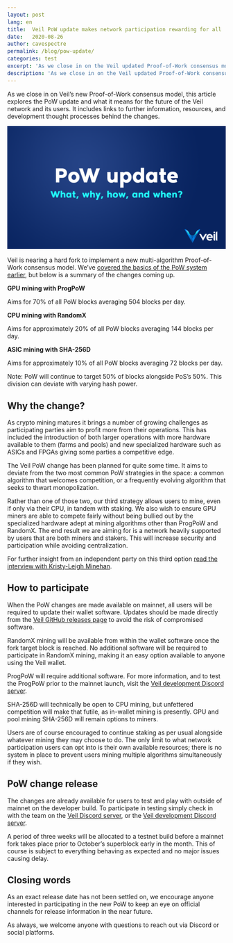 ```yaml
---
layout: post
lang: en
title:  Veil PoW update makes network participation rewarding for all
date:   2020-08-26
author: cavespectre
permalink: /blog/pow-update/
categories: test
excerpt: 'As we close in on the Veil updated Proof-of-Work consensus model, this article explores the PoW update and what it means for the future of the Veil network and its users.'
description: 'As we close in on the Veil updated Proof-of-Work consensus model, this article explores the PoW update and what it means for the future of the Veil network and its users.'
---
```


As we close in on Veil’s new Proof-of-Work consensus model, this article explores the PoW update and what it means for the future of the Veil network and its users. It includes links to further information, resources, and development thought processes behind the changes.

![](/uploads/blog/2020-08-19-PoWinfo.png)

Veil is nearing a hard fork to implement a new multi-algorithm Proof-of-Work consensus model. We’ve [covered the basics of the PoW system earlier](https://veil-project.com/blog/2019-future-consensus/), but below is a summary of the changes coming up.

**GPU mining with ProgPoW**

Aims for 70% of all PoW blocks averaging 504 blocks per day.

**CPU mining with RandomX**

Aims for approximately 20% of all PoW blocks averaging 144 blocks per day.

**ASIC mining with SHA-256D**

Aims for approximately 10% of all PoW blocks averaging 72 blocks per day.

Note: PoW will continue to target 50% of blocks alongside PoS’s 50%. This division can deviate with varying hash power.

## Why the change?

As crypto mining matures it brings a number of growing challenges as participating parties aim to profit more from their operations. This has included the introduction of both larger operations with more hardware available to them (farms and pools) and new specialized hardware such as ASICs and FPGAs giving some parties a competitive edge.

The Veil PoW change has been planned for quite some time. It aims to deviate from the two most common PoW strategies in the space: a common algorithm that welcomes competition, or a frequently evolving algorithm that seeks to thwart monopolization.

Rather than one of those two, our third strategy allows users to mine, even if only via their CPU, in tandem with staking. We also wish to ensure GPU miners are able to compete fairly without being bullied out by the specialized hardware adept at mining algorithms other than ProgPoW and RandomX. The end result we are aiming for is a network heavily supported by users that are both miners and stakers. This will increase security and participation while avoiding centralization.

For further insight from an independent party on this third option [read the interview with Kristy-Leigh Minehan](https://veil-project.com/blog/2020-OhGodAGirl/).

## How to participate

When the PoW changes are made available on mainnet, all users will be required to update their wallet software. Updates should be made directly from the [Veil GitHub releases page](https://github.com/Veil-Project/veil/releases) to avoid the risk of compromised software.

RandomX mining will be available from within the wallet software once the fork target block is reached. No additional software will be required to participate in RandomX mining, making it an easy option available to anyone using the Veil wallet.

ProgPoW will require additional software. For more information, and to test the ProgPoW prior to the mainnet launch, visit the [Veil development Discord server](https://discord.gg/5V3Y5Mf).

SHA-256D will technically be open to CPU mining, but unfettered competition will make that futile, as in-wallet mining is presently. GPU and pool mining SHA-256D will remain options to miners.

Users are of course encouraged to continue staking as per usual alongside whatever mining they may choose to do. The only limit to what network participation users can opt into is their own available resources; there is no system in place to prevent users mining multiple algorithms simultaneously if they wish.

## PoW change release

The changes are already available for users to test and play with outside of mainnet on the developer build. To participate in testing simply check in with the team on the [Veil Discord server](https://discord.veil-project.com/), or the [Veil development Discord server](https://discord.gg/5V3Y5Mf).

A period of three weeks will be allocated to a testnet build before a mainnet fork takes place prior to October’s superblock early in the month. This of course is subject to everything behaving as expected and no major issues causing delay.

## Closing words

As an exact release date has not been settled on, we encourage anyone interested in participating in the new PoW to keep an eye on official channels for release information in the near future.

As always, we welcome anyone with questions to reach out via Discord or social platforms.